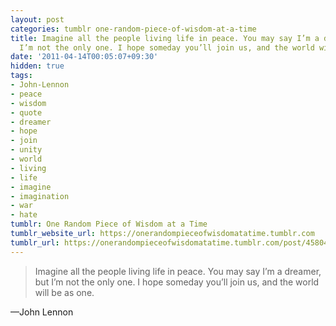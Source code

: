 ```yaml
---
layout: post
categories: tumblr one-random-piece-of-wisdom-at-a-time
title: Imagine all the people living life in peace. You may say I’m a dreamer, but
  I’m not the only one. I hope someday you’ll join us, and the world will be as one.
date: '2011-04-14T00:05:07+09:30'
hidden: true
tags:
- John-Lennon
- peace
- wisdom
- quote
- dreamer
- hope
- join
- unity
- world
- living
- life
- imagine
- imagination
- war
- hate
tumblr: One Random Piece of Wisdom at a Time
tumblr_website_url: https://onerandompieceofwisdomatatime.tumblr.com
tumblr_url: https://onerandompieceofwisdomatatime.tumblr.com/post/4580413384/imagine-all-the-people-living-life-in-peace-you
---
```

> Imagine all the people living life in peace. You may say I’m a dreamer, but I’m not the only one. I hope someday you’ll join us, and the world will be as one.

—John Lennon
